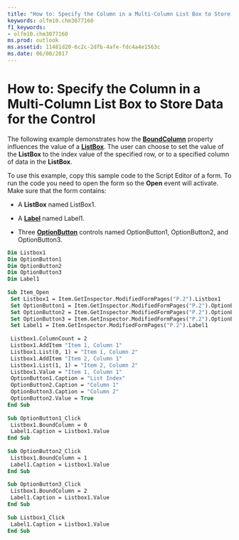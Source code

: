 ```yaml
---
title: "How to: Specify the Column in a Multi-Column List Box to Store Data for the Control"
keywords: olfm10.chm3077160
f1_keywords:
- olfm10.chm3077160
ms.prod: outlook
ms.assetid: 11481d20-6c2c-2dfb-4afe-fdc4a4e1563c
ms.date: 06/08/2017
---
```



# How to: Specify the Column in a Multi-Column List Box to Store Data for the Control

The following example demonstrates how the **[BoundColumn](listbox-boundcolumn-property-outlook-forms-script.md)** property influences the value of a **[ListBox](listbox-object-outlook-forms-script.md)**. The user can choose to set the value of the **ListBox** to the index value of the specified row, or to a specified column of data in the **ListBox**.

To use this example, copy this sample code to the Script Editor of a form. To run the code you need to open the form so the **Open** event will activate. Make sure that the form contains:

- A **ListBox** named ListBox1.
    
- A **[Label](label-object-outlook-forms-script.md)** named Label1.
    
- Three **[OptionButton](optionbutton-object-outlook-forms-script.md)** controls named OptionButton1, OptionButton2, and OptionButton3.
    



```vb
Dim Listbox1 
Dim OptionButton1 
Dim OptionButton2 
Dim OptionButton3 
Dim Label1 
 
Sub Item_Open 
 Set Listbox1 = Item.GetInspector.ModifiedFormPages("P.2").Listbox1 
 Set OptionButton1 = Item.GetInspector.ModifiedFormPages("P.2").OptionButton1 
 Set OptionButton2 = Item.GetInspector.ModifiedFormPages("P.2").OptionButton2 
 Set OptionButton3 = Item.GetInspector.ModifiedFormPages("P.2").OptionButton3 
 Set Label1 = Item.GetInspector.ModifiedFormPages("P.2").Label1 
 
 Listbox1.ColumnCount = 2 
 Listbox1.AddItem "Item 1, Column 1" 
 Listbox1.List(0, 1) = "Item 1, Column 2" 
 Listbox1.AddItem "Item 2, Column 1" 
 Listbox1.List(1, 1) = "Item 2, Column 2" 
 Listbox1.Value = "Item 1, Column 1" 
 OptionButton1.Caption = "List Index" 
 OptionButton2.Caption = "Column 1" 
 OptionButton3.Caption = "Column 2" 
 OptionButton2.Value = True 
End Sub 
 
Sub OptionButton1_Click 
 Listbox1.BoundColumn = 0 
 Label1.Caption = Listbox1.Value 
End Sub 
 
Sub OptionButton2_Click 
 Listbox1.BoundColumn = 1 
 Label1.Caption = Listbox1.Value 
End Sub 
 
Sub OptionButton3_Click 
 Listbox1.BoundColumn = 2 
 Label1.Caption = Listbox1.Value 
End Sub 
 
Sub Listbox1_Click 
 Label1.Caption = Listbox1.Value 
End Sub
```



